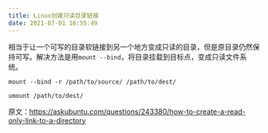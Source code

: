 ```yaml
---
title: Linux创建只读目录链接
date: 2021-07-01 16:55:49
---
```


相当于让一个可写的目录软链接到另一个地方变成只读的目录，但是原目录仍然保持可写。解决方法是用`mount --bind`，将目录挂载到目标点，变成只读文件系统。

```shell
mount --bind -r /path/to/source/ /path/to/dest/
```
```shell
umount /path/to/dest/
```

原文：<https://askubuntu.com/questions/243380/how-to-create-a-read-only-link-to-a-directory>
